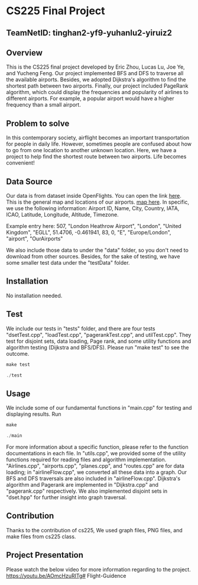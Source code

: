 # CS225 Final Project
## TeamNetID: tinghan2-yf9-yuhanlu2-yiruiz2

## Overview
This is the CS225 final project developed by Eric Zhou, Lucas Lu, Joe Ye, and Yucheng Feng. Our project implemented BFS and DFS to traverse all the available airports. Besides, we adopted Dijkstra's algorithm to find the shortest path between two airports. Finally, our project included PageRank algorithm, which could display the frequencies and popularity of airlines to different airports. For example, a popular airport would have a higher frequency than a small airport. 

## Problem to solve
In this contemporary society, airflight becomes an important transportation for people in daily life. However, sometimes people are confused about how to go from one location to another unknown location. Here, we have a project to help find the shortest route between two airports. Life becomes convenient!

## Data Source
Our data is from dataset inside OpenFlights. You can open the link [here](https://openflights.org/data.html). This is the general map and locations of our airports. [map here](https://openflights.org/demo/openflights-apdb-2048.png). In specific, we use the following information: Airport ID, Name, City, Country, IATA, ICAO, Latitude, Longitude, Altitude, Timezone.

Example entry here: 507, "London Heathrow Airport", "London", "United Kingdom", "EGLL", 51.4706, -0.461941, 83, 0, "E", "Europe/London", "airport", "OurAirports"

We also include those data to under the "data" folder, so you don't need to download from other sources. Besides, for the sake of testing, we have some smaller test data under the "testData" folder.

## Installation
No installation needed.

## Test
We include our tests in "tests" folder, and there are four tests "dsetTest.cpp", "loadTest.cpp", "pagerankTest.cpp", and utilTest.cpp". They test for disjoint sets, data loading, Page rank, and some utility functions and algorithm testing (Dijkstra and BFS/DFS).
Please run "make test" to see the outcome.
```cpp
make test
```
```cpp
./test
```

## Usage
We include some of our fundamental functions in "main.cpp" for testing and
displaying results. 
Run
```cpp
make
```
```cpp
./main
```
For more information about a specific function, please refer to the function documentations in each file. In "utils.cpp", we provided some of the utility functions required for reading files and algorithm implementation. "Airlines.cpp", "airports.cpp", "planes.cpp", and "routes.cpp" are for data loading; in "airlineFlow.cpp", we converted all these data into a graph. Our BFS and DFS traversals are also included in "airlineFlow.cpp". Dijkstra's algorithm and Pagerank are implemented in "Dijkstra.cpp" and "pagerank.cpp" respectively. We also implemented disjoint sets in "dset.hpp" for further insight into graph traversal.

## Contribution
Thanks to the contribution of cs225, We used graph files, PNG files, and make files from cs225 class. 

## Project Presentation
Please watch the below video for more information regarding to the project. https://youtu.be/AOmcHzuRITg# Flight-Guidence
